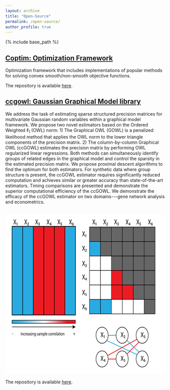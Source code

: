 ```yaml
---
layout: archive
title: "Open-Source"
permalink: /open-source/
author_profile: true
---
```


{% include base_path %}

## [Coptim: Optimization Framework](https://cmazzaanthony.github.io/coptim/)

Optimization framework that includes implementations of popular methods
for solving convex smooth/non-smooth objective functions.

The repository is available [here](https://github.com/cmazzaanthony/coptim).

## [ccgowl: Gaussian Graphical Model library](https://cmazzaanthony.github.io/ccgowl/)

We address the task of estimating sparse structured precision matrices for multivariate Gaussian random variables within a graphical model
framework. We propose two novel estimators based on the Ordered Weighted $\ell_1$ (OWL) norm: 1) The Graphical OWL (GOWL) is a penalized likelihood method that applies the OWL norm to the lower triangle components of the precision matrix. 2) The column-by-column Graphical OWL (ccGOWL) estimates the precision matrix by performing OWL regularized linear regressions. Both methods can simultaneously identify groups of related edges in the graphical model and control the sparsity in the estimated precision matrix. We propose proximal descent algorithms to find the optimum for both estimators. For synthetic data where group structure is present, the ccGOWL estimator requires significantly reduced computation and achieves similar or greater accuracy than state-of-the-art estimators. Timing comparisons are presented and demonstrate the superior computational efficiency of the ccGOWL. We demonstrate the efficacy of the ccGOWL estimator on two domains---gene network analysis and econometrics.

<br/><img src='/images/fig_groups-01.png' width="100%" height="500">

The repository is available [here](https://github.com/cmazzaanthony/ccgowl).

